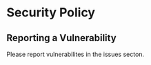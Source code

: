 # Security Policy

## Reporting a Vulnerability

Please report vulnerabilites in the issues secton.
